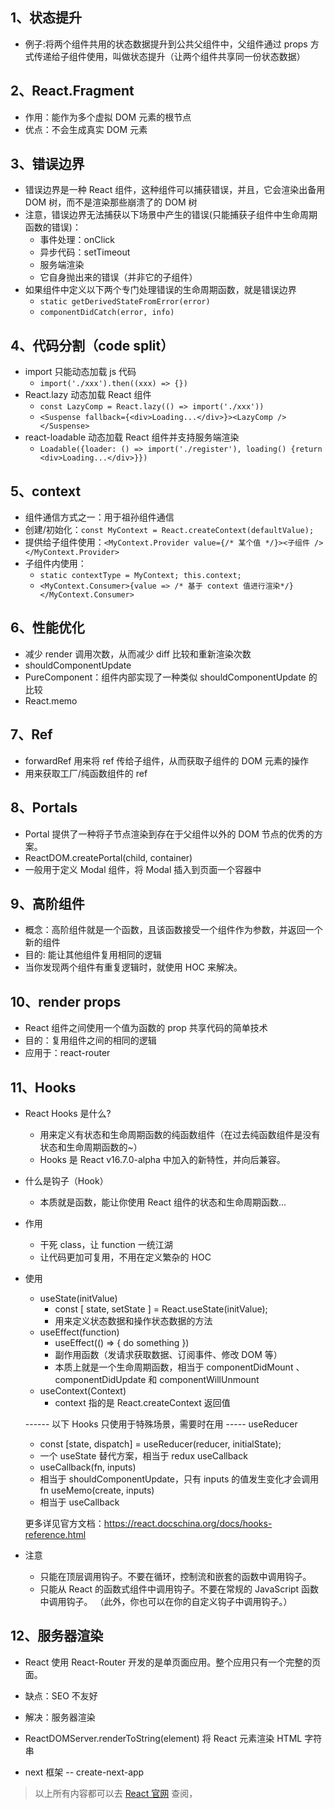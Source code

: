 ## 1、状态提升

- 例子:将两个组件共用的状态数据提升到公共父组件中，父组件通过 props 方式传递给子组件使用，叫做状态提升（让两个组件共享同一份状态数据）

## 2、React.Fragment

- 作用：能作为多个虚拟 DOM 元素的根节点
- 优点：不会生成真实 DOM 元素

## 3、错误边界

- 错误边界是一种 React 组件，这种组件可以捕获错误，并且，它会渲染出备用 DOM 树，而不是渲染那些崩溃了的 DOM 树
- 注意，错误边界无法捕获以下场景中产生的错误(只能捕获子组件中生命周期函数的错误)：
  - 事件处理：onClick
  - 异步代码：setTimeout
  - 服务端渲染
  - 它自身抛出来的错误（并非它的子组件）
- 如果组件中定义以下两个专门处理错误的生命周期函数，就是错误边界
  - `static getDerivedStateFromError(error)`
  - `componentDidCatch(error, info)`

## 4、代码分割（code split）

- import 只能动态加载 js 代码
  - `import('./xxx').then((xxx) => {})`
- React.lazy 动态加载 React 组件
  - `const LazyComp = React.lazy(() => import('./xxx'))`
  - `<Suspense fallback={<div>Loading...</div>}><LazyComp /></Suspense>`
- react-loadable 动态加载 React 组件并支持服务端渲染
  - `Loadable({loader: () => import('./register'), loading() {return <div>Loading...</div>}})`

## 5、context

- 组件通信方式之一：用于祖孙组件通信
- 创建/初始化：`const MyContext = React.createContext(defaultValue);`
- 提供给子组件使用：`<MyContext.Provider value={/* 某个值 */}><子组件 /></MyContext.Provider>`
- 子组件内使用：
  - `static contextType = MyContext; this.context;`
  - `<MyContext.Consumer>{value => /* 基于 context 值进行渲染*/}</MyContext.Consumer>`

## 6、性能优化

- 减少 render 调用次数，从而减少 diff 比较和重新渲染次数
- shouldComponentUpdate
- PureComponent：组件内部实现了一种类似 shouldComponentUpdate 的比较
- React.memo

## 7、Ref

- forwardRef 用来将 ref 传给子组件，从而获取子组件的 DOM 元素的操作
- 用来获取工厂/纯函数组件的 ref

## 8、Portals

- Portal 提供了一种将子节点渲染到存在于父组件以外的 DOM 节点的优秀的方案。
- ReactDOM.createPortal(child, container)
- 一般用于定义 Modal 组件，将 Modal 插入到页面一个容器中

## 9、高阶组件

- 概念：高阶组件就是一个函数，且该函数接受一个组件作为参数，并返回一个新的组件
- 目的: 能让其他组件复用相同的逻辑
- 当你发现两个组件有重复逻辑时，就使用 HOC 来解决。

## 10、render props

- React 组件之间使用一个值为函数的 prop 共享代码的简单技术
- 目的：复用组件之间的相同的逻辑
- 应用于：react-router

## 11、Hooks

- React Hooks 是什么?
  - 用来定义有状态和生命周期函数的纯函数组件（在过去纯函数组件是没有状态和生命周期函数的~）
  - Hooks 是 React v16.7.0-alpha 中加入的新特性，并向后兼容。
- 什么是钩子（Hook）
  - 本质就是函数，能让你使用 React 组件的状态和生命周期函数...
- 作用
  - 干死 class，让 function 一统江湖
  - 让代码更加可复用，不用在定义繁杂的 HOC
- 使用

  - useState(initValue)
    - const [ state, setState ] = React.useState(initValue);
    - 用来定义状态数据和操作状态数据的方法
  - useEffect(function)
    - useEffect(() => { do something })
    - 副作用函数（发请求获取数据、订阅事件、修改 DOM 等）
    - 本质上就是一个生命周期函数，相当于 componentDidMount 、 componentDidUpdate 和 componentWillUnmount
  - useContext(Context)
    - context 指的是 React.createContext 返回值

  ------ 以下 Hooks 只使用于特殊场景，需要时在用 -----
  useReducer

  - const [state, dispatch] = useReducer(reducer, initialState);
  - 一个 useState 替代方案，相当于 redux
    useCallback
  - useCallback(fn, inputs)
  - 相当于 shouldComponentUpdate，只有 inputs 的值发生变化才会调用 fn
    useMemo(create, inputs)
  - 相当于 useCallback

  更多详见官方文档：https://react.docschina.org/docs/hooks-reference.html

- 注意
  - 只能在顶层调用钩子。不要在循环，控制流和嵌套的函数中调用钩子。
  - 只能从 React 的函数式组件中调用钩子。不要在常规的 JavaScript 函数中调用钩子。
    （此外，你也可以在你的自定义钩子中调用钩子。）

## 12、服务器渲染

- React 使用 React-Router 开发的是单页面应用。整个应用只有一个完整的页面。
- 缺点：SEO 不友好
- 解决：服务器渲染

- ReactDOMServer.renderToString(element) 将 React 元素渲染 HTML 字符串
- next 框架 -- create-next-app

> 以上所有内容都可以去 [React 官网](https://reactjs.org/docs/getting-started.html "React官网") 查阅，

